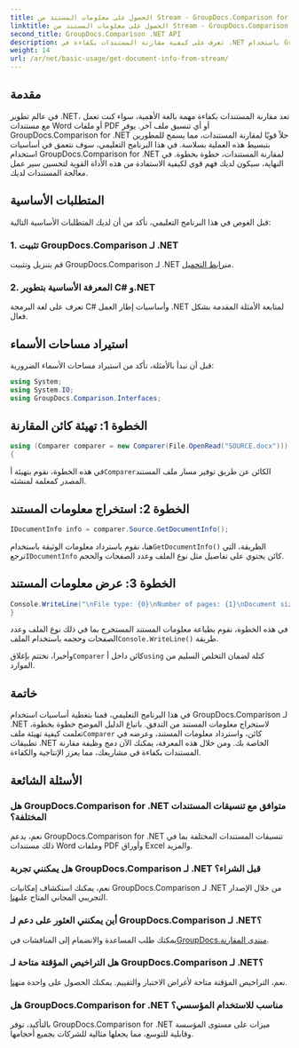 ```yaml
---
title: الحصول على معلومات المستند من Stream - GroupDocs.Comparison for .NET
linktitle: الحصول على معلومات المستند من Stream - GroupDocs.Comparison for .NET
second_title: GroupDocs.Comparison .NET API
description: تعرف على كيفية مقارنة المستندات بكفاءة في .NET باستخدام GroupDocs.Comparison، مما يعزز سير عمل معالجة المستندات بسلاسة.
weight: 14
url: /ar/net/basic-usage/get-document-info-from-stream/
---
```

## مقدمة
في عالم تطوير .NET، تعد مقارنة المستندات بكفاءة مهمة بالغة الأهمية، سواء كنت تعمل مع مستندات Word أو ملفات PDF أو أي تنسيق ملف آخر. يوفر GroupDocs.Comparison for .NET حلاً قويًا لمقارنة المستندات، مما يسمح للمطورين بتبسيط هذه العملية بسلاسة. في هذا البرنامج التعليمي، سوف نتعمق في أساسيات استخدام GroupDocs.Comparison for .NET لمقارنة المستندات، خطوة بخطوة. في النهاية، سيكون لديك فهم قوي لكيفية الاستفادة من هذه الأداة القوية لتحسين سير عمل معالجة المستندات لديك.
## المتطلبات الأساسية
قبل الغوص في هذا البرنامج التعليمي، تأكد من أن لديك المتطلبات الأساسية التالية:
### 1. تثبيت GroupDocs.Comparison لـ .NET
 قم بتنزيل وتثبيت GroupDocs.Comparison لـ .NET من[رابط التحميل](https://releases.groupdocs.com/comparison/net/).
### 2. المعرفة الأساسية بتطوير C# و.NET
تعرف على لغة البرمجة C# وأساسيات إطار العمل .NET لمتابعة الأمثلة المقدمة بشكل فعال.

## استيراد مساحات الأسماء
قبل أن نبدأ بالأمثلة، تأكد من استيراد مساحات الأسماء الضرورية:
```csharp
using System;
using System.IO;
using GroupDocs.Comparison.Interfaces;
```

## الخطوة 1: تهيئة كائن المقارنة
```csharp
using (Comparer comparer = new Comparer(File.OpenRead("SOURCE.docx")))
{
```
 في هذه الخطوة، نقوم بتهيئة أ`Comparer`الكائن عن طريق توفير مسار ملف المستند المصدر كمعلمة لمنشئه.
## الخطوة 2: استخراج معلومات المستند
```csharp
IDocumentInfo info = comparer.Source.GetDocumentInfo();
```
 هنا، نقوم باسترداد معلومات الوثيقة باستخدام`GetDocumentInfo()` الطريقة، التي ترجع`IDocumentInfo` كائن يحتوي على تفاصيل مثل نوع الملف وعدد الصفحات والحجم.
## الخطوة 3: عرض معلومات المستند
```csharp
Console.WriteLine("\nFile type: {0}\nNumber of pages: {1}\nDocument size: {2} bytes", info.FileType, info.PageCount, info.Size);
}
```
 في هذه الخطوة، نقوم بطباعة معلومات المستند المستخرج بما في ذلك نوع الملف وعدد الصفحات وحجمه باستخدام الملف`Console.WriteLine()` طريقة.

 وأخيرا، نختتم بإغلاق`Comparer` كائن داخل أ`using` كتلة لضمان التخلص السليم من الموارد.

## خاتمة
 في هذا البرنامج التعليمي، قمنا بتغطية أساسيات استخدام GroupDocs.Comparison لـ .NET لاستخراج معلومات المستند من التدفق. باتباع الدليل الموضح خطوة بخطوة، تعلمت كيفية تهيئة ملف`Comparer` كائن، واسترداد معلومات المستند، وعرضه في تطبيقات .NET الخاصة بك. ومن خلال هذه المعرفة، يمكنك الآن دمج وظيفة مقارنة المستندات بكفاءة في مشاريعك، مما يعزز الإنتاجية والكفاءة.
## الأسئلة الشائعة
### هل GroupDocs.Comparison for .NET متوافق مع تنسيقات المستندات المختلفة؟
نعم، يدعم GroupDocs.Comparison for .NET تنسيقات المستندات المختلفة بما في ذلك مستندات Word وملفات PDF وأوراق Excel والمزيد.
### هل يمكنني تجربة GroupDocs.Comparison لـ .NET قبل الشراء؟
 نعم، يمكنك استكشاف إمكانيات GroupDocs.Comparison لـ .NET من خلال الإصدار التجريبي المجاني المتاح على[هنا](https://releases.groupdocs.com/).
### أين يمكنني العثور على دعم لـ GroupDocs.Comparison لـ .NET؟
 يمكنك طلب المساعدة والانضمام إلى المناقشات في[GroupDocs.منتدى المقارنة](https://forum.groupdocs.com/c/comparison/12).
### هل التراخيص المؤقتة متاحة لـ GroupDocs.Comparison لـ .NET؟
 نعم، التراخيص المؤقتة متاحة لأغراض الاختبار والتقييم. يمكنك الحصول على واحدة من[هنا](https://purchase.groupdocs.com/temporary-license/).
### هل GroupDocs.Comparison for .NET مناسب للاستخدام المؤسسي؟
بالتأكيد، توفر GroupDocs.Comparison for .NET ميزات على مستوى المؤسسة وقابلية للتوسع، مما يجعلها مثالية للشركات بجميع أحجامها.